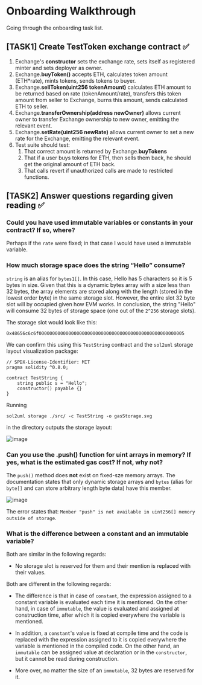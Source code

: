 # Onboarding Walkthrough

Going through the onboarding task list.

## [TASK1] Create TestToken exchange contract ✅

   1. Exchange's **constructor** sets the exchange rate, sets itself as registered minter and sets deployer as owner.
   2. Exchange.**buyToken()** accepts ETH, calculates token amount (ETH*rate), mints tokens, sends tokens to buyer.
   3. Exchange.**sellToken(uint256 tokenAmount)** calculates ETH amount to be returned based on rate (tokenAmount/rate), transfers this token amount from seller to Exchange, burns this amount, sends calculated ETH to seller.
   4. Exchange.**transferOwnership(address newOwner)** allows current owner to transfer Exchange ownership to new owner, emitting the relevant event.
   5. Exchange.**setRate(uint256 newRate)** allows current owner to set a new rate for the Exchange, emitting the relevant event.
   6. Test suite should test:
      1. That correct amount is returned by Exchange.**buyTokens**
      2. That if a user buys tokens for ETH, then sells them back, he should get the original amount of ETH back.
      3. That calls revert if unauthorized calls are made to restricted functions.

## [TASK2] Answer questions regarding given reading ✅

### Could you have used immutable variables or constants in your contract? If so, where?

Perhaps if the `rate` were fixed; in that case I would have used a immutable variable.

### How much storage space does the string “Hello” consume?

`string` is an alias for `bytes1[]`. In this case, Hello has 5 characters so it is 5 bytes in size. Given that this is a dynamic bytes array with a size less than 32 bytes, the array elements are stored along with the length (stored in the lowest order byte) in the same storage slot. However, the entire slot 32 byte slot will by occupied given how EVM works. In conclusion, the string "Hello" will consume 32 bytes of storage space (one out of the `2^256` storage slots).

The storage slot would look like this:

`0x48656c6c6f000000000000000000000000000000000000000000000000000005`

We can confirm this using this `TestString` contract and the `sol2uml` storage layout visualization package:

```
// SPDX-License-Identifier: MIT
pragma solidity ^0.8.0;

contract TestString {
    string public s = "Hello";
    constructor() payable {}
}
```

Running

`sol2uml storage ./src/ -c TestString -o gasStorage.svg`

in the directory outputs the storage layout:

![image](https://github.com/hasanza/AuditorOnboarding/assets/49759922/01b01ab7-c6bf-403b-924c-e7ea365e4f81)


### Can you use the .push() function for uint arrays in memory? If yes, what is the estimated gas cost? If not, why not?

The `push()` method does **not** exist on fixed-sze memory arrays. The documentation states that only dynamic storage arrays and `bytes` (alias for `byte[]` and can store arbitrary length byte data) have this member.

![image](https://github.com/hasanza/AuditorOnboarding/assets/49759922/e762ba23-61b9-414a-ad45-78eb4017a22d)

The error states that: `Member "push" is not available in uint256[] memory outside of storage`.

### What is the difference between a constant and an immutable variable?

Both are similar in the following regards:

- No storage slot is reserved for them and their mention is replaced with their values.

Both are different in the following regards:

- The difference is that in case of `constant`, the expression assigned to a constant variable is evaluated each time it is mentioned. On the other hand, in case of `immutable`, the value is evaluated and assigned at construction time, after which it is copied everywhere the variable is mentioned.
    
- In addition, a `constant`'s value is fixed at compile time and the code is replaced with the expression assigned to it is copied everywhere the variable is mentioned in the compiled code. On the other hand, an `immutable` can be assigned value at declaration or in the `constructor`, but it cannot be read during construction.
    
- More over, no matter the size of an `immutable`, 32 bytes are reserved for it.
